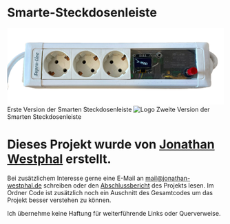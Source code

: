 # Smarte-Steckdosenleiste

<img src="main_picture-v1.png" alt="Logo">
Erste Version der Smarten Steckdosenleiste

<img src="main_picture-v2.png" alt="Logo">
Zweite Version der Smarten Steckdosenleiste

# Dieses Projekt wurde von [Jonathan Westphal](https://jonathan-westphal.de/) erstellt.

Bei zusätzlichem Interesse gerne eine E-Mail an mail@jonathan-westphal.de schreiben oder den [Abschlussbericht](Abschlussbericht.pdf) des Projekts lesen. Im Ordner Code ist zusätzlich noch ein Auschnitt des Gesamtcodes um das Projekt besser verstehen zu können.

Ich übernehme keine Haftung für weiterführende Links oder Querverweise.


